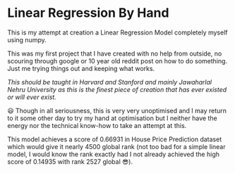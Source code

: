 # Linear Regression By Hand

This is my attempt at creation a Linear Regression Model completely myself using numpy.

This was my first project that I have created with no help from outside, no scouring through google or 10 year old reddit post on how to do something.
Just me trying things out and keeping what works.

*This should be taught in Harvard and Stanford and mainly Jawaharlal Nehru University as this is the finest piece of creation that has ever existed or will ever exist.*

:smiley: Though in all seriousness, this is very very unoptimised and I may return to it some other day to try my hand at optimisation but I neither have the energy nor the technical know-how to take an attempt at this.

This model achieves a score of 0.66931 in House Price Prediction dataset which would give it nearly 4500 global rank (not too bad for a simple linear model, I would know the rank exactly had I not already achieved the high score of 0.14935 with rank 2527 global :sunglasses:).
